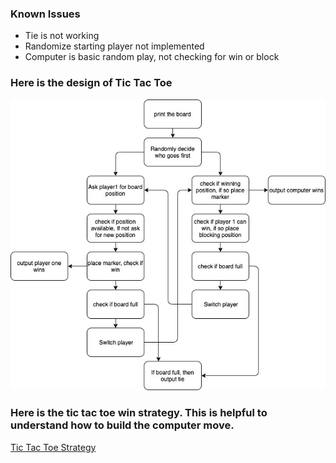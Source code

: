 ### Known Issues
- Tie is not working
- Randomize starting player not implemented 
- Computer is basic random play, not checking for win or block

### Here is the design of Tic Tac Toe
![alt text](https://github.com/gbrough/tic_tac_toe/blob/main/TicTacToe.jpg?raw=true)

### Here is the tic tac toe win strategy. This is helpful to understand how to build the computer move.
[Tic Tac Toe Strategy](https://www.youtube.com/watch?v=0y0-xr2Af4w&ab_channel=EricBuffington)



